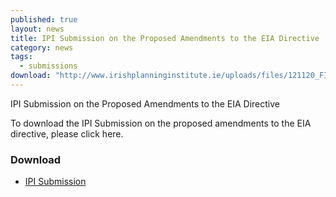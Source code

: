 ```yaml
---
published: true
layout: news
title: IPI Submission on the Proposed Amendments to the EIA Directive
category: news
tags: 
  - submissions
download: "http://www.irishplanninginstitute.ie/uploads/files/121120_FINAL_IPI_EIA_Directive_Submission.pdf"
---
```


IPI Submission on the Proposed Amendments to the EIA Directive

To download the IPI Submission on the proposed amendments to the EIA directive, please click here.

### Download
- [IPI Submission]({{page.download}})

